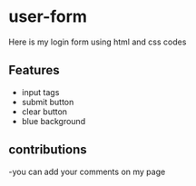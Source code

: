 # user-form

Here is my login form using html and css codes

## Features

- input tags
- submit button
- clear button
- blue background

## contributions

-you can add your comments on my page

